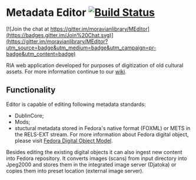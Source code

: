 # Metadata Editor [![Build Status](https://travis-ci.org/moravianlibrary/MEditor.svg?branch=master)](https://travis-ci.org/moravianlibrary/MEditor)

[![Join the chat at https://gitter.im/moravianlibrary/MEditor](https://badges.gitter.im/Join%20Chat.svg)](https://gitter.im/moravianlibrary/MEditor?utm_source=badge&utm_medium=badge&utm_campaign=pr-badge&utm_content=badge)

RIA web application developed for purposes of digitization of old cultural assets. For more information continue to our [wiki](http://code.google.com/p/meta-editor/wiki/SideBar?tm=6).


## Functionality

Editor is capable of editing following metadata standards:

 * DublinCore;
 * Mods;
 * stuctural metadata stored in Fedora's native format (FOXML) or METS in the RELS-EXT stream. For more information about Fedora digital object, please visit [Fedora Digital Object Model](https://wiki.duraspace.org/display/FEDORA35/Fedora+Digital+Object+Model).

Besides editing the existing digital objects it can also ingest new content into Fedora repository. It converts images (scans) from input directory into Jpeg2000 and stores them in the integrated image server (Djatoka) or copies them into preset location (external image server).
